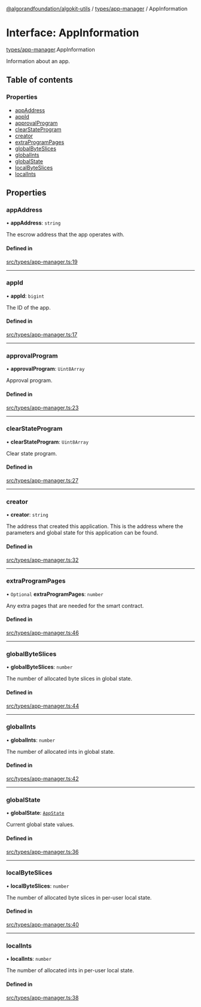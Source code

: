 [@algorandfoundation/algokit-utils](../README.md) / [types/app-manager](../modules/types_app_manager.md) / AppInformation

# Interface: AppInformation

[types/app-manager](../modules/types_app_manager.md).AppInformation

Information about an app.

## Table of contents

### Properties

- [appAddress](types_app_manager.AppInformation.md#appaddress)
- [appId](types_app_manager.AppInformation.md#appid)
- [approvalProgram](types_app_manager.AppInformation.md#approvalprogram)
- [clearStateProgram](types_app_manager.AppInformation.md#clearstateprogram)
- [creator](types_app_manager.AppInformation.md#creator)
- [extraProgramPages](types_app_manager.AppInformation.md#extraprogrampages)
- [globalByteSlices](types_app_manager.AppInformation.md#globalbyteslices)
- [globalInts](types_app_manager.AppInformation.md#globalints)
- [globalState](types_app_manager.AppInformation.md#globalstate)
- [localByteSlices](types_app_manager.AppInformation.md#localbyteslices)
- [localInts](types_app_manager.AppInformation.md#localints)

## Properties

### appAddress

• **appAddress**: `string`

The escrow address that the app operates with.

#### Defined in

[src/types/app-manager.ts:19](https://github.com/algorandfoundation/algokit-utils-ts/blob/main/src/types/app-manager.ts#L19)

___

### appId

• **appId**: `bigint`

The ID of the app.

#### Defined in

[src/types/app-manager.ts:17](https://github.com/algorandfoundation/algokit-utils-ts/blob/main/src/types/app-manager.ts#L17)

___

### approvalProgram

• **approvalProgram**: `Uint8Array`

Approval program.

#### Defined in

[src/types/app-manager.ts:23](https://github.com/algorandfoundation/algokit-utils-ts/blob/main/src/types/app-manager.ts#L23)

___

### clearStateProgram

• **clearStateProgram**: `Uint8Array`

Clear state program.

#### Defined in

[src/types/app-manager.ts:27](https://github.com/algorandfoundation/algokit-utils-ts/blob/main/src/types/app-manager.ts#L27)

___

### creator

• **creator**: `string`

The address that created this application. This is the address where the
parameters and global state for this application can be found.

#### Defined in

[src/types/app-manager.ts:32](https://github.com/algorandfoundation/algokit-utils-ts/blob/main/src/types/app-manager.ts#L32)

___

### extraProgramPages

• `Optional` **extraProgramPages**: `number`

Any extra pages that are needed for the smart contract.

#### Defined in

[src/types/app-manager.ts:46](https://github.com/algorandfoundation/algokit-utils-ts/blob/main/src/types/app-manager.ts#L46)

___

### globalByteSlices

• **globalByteSlices**: `number`

The number of allocated byte slices in global state.

#### Defined in

[src/types/app-manager.ts:44](https://github.com/algorandfoundation/algokit-utils-ts/blob/main/src/types/app-manager.ts#L44)

___

### globalInts

• **globalInts**: `number`

The number of allocated ints in global state.

#### Defined in

[src/types/app-manager.ts:42](https://github.com/algorandfoundation/algokit-utils-ts/blob/main/src/types/app-manager.ts#L42)

___

### globalState

• **globalState**: [`AppState`](types_app.AppState.md)

Current global state values.

#### Defined in

[src/types/app-manager.ts:36](https://github.com/algorandfoundation/algokit-utils-ts/blob/main/src/types/app-manager.ts#L36)

___

### localByteSlices

• **localByteSlices**: `number`

The number of allocated byte slices in per-user local state.

#### Defined in

[src/types/app-manager.ts:40](https://github.com/algorandfoundation/algokit-utils-ts/blob/main/src/types/app-manager.ts#L40)

___

### localInts

• **localInts**: `number`

The number of allocated ints in per-user local state.

#### Defined in

[src/types/app-manager.ts:38](https://github.com/algorandfoundation/algokit-utils-ts/blob/main/src/types/app-manager.ts#L38)
